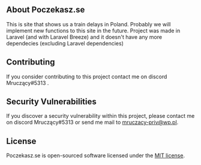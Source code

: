## About Poczekasz.se
This is site that shows us a train delays in Poland. Probably we will implement new functions to this site in the future.
Project was made in Laravel (and with Laravel Breeze) and it doesn't have any more dependecies (excluding Laravel dependencies)

## Contributing

If you consider contributing to this project contact me on discord Mruczący#5313 .


## Security Vulnerabilities

If you discover a security vulnerability within this project, please contact me on discord Mruczący#5313 or send me mail to mruczacy-priv@wp.pl.

## License

Poczekasz.se is open-sourced software licensed under the [MIT license](https://opensource.org/licenses/MIT).
